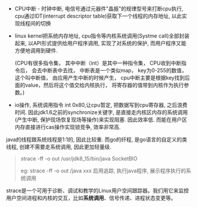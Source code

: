 - CPU中断 - 时钟中断, 电信号通过元器件"晶振"的规律型号来打断cpu执行, cpu通过IDT(interrupt descriptor table)获取下一个线程的内存地址, 以此实现线程间的切换

- linux kernel把系统内存地址, cpu指令等内核系统调用(Systme call)全部封装起来, 以API形式提供给用户程序调用, 实现了对系统的保护, 而用户程序又能方便地调用到硬件. 

  (CPU有很多指令集， 其中中断（int）是其中一种指令集， CPU收到中断指令后， 会去中断表中去找， 中断表是一个类似map， key为0-255的数值， 这个叫中断值， 由应用产生中断的时候产生， cpu中断主要是根据key找到后面的value，然后将这个值交给内核执行， 将寄存器的值带到内核作为执行参数。)

- io操作, 系统调用指令 int 0x80,让cpu暂定, 把数据写到cpu寄存器, 之后浪费时间. 因此jdk1.6之前的synchronize关键字, 是直接走内核区内存的系统调用(产生中断, 保护现场恢复现场等操作)来实现阻塞. 因此效率低. 而能在用户区内存直接进行cas操作实现锁竞争, 效率非常高.



java的线程跟系统线程是1:1的, 因此比较重. 而go的纤程, 是go语言的自定义的类线程, 创建不需要走系统调用, 因此更加轻量级. 



>  strace -ff -o out /usr/jdk8_15/bin/java SocketBIO
>
>  eg:   strace -ff -o out  /java  xxx  启用追踪, 执行java程序, 展示程序执行的系统调用

 strace是一个可用于诊断、调试和教学的Linux用户空间跟踪器。我们用它来监控用户空间进程和内核的交互，比如**系统调用**、信号传递、进程状态变更等。